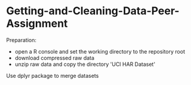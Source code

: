 # Getting-and-Cleaning-Data-Peer-Assignment

Preparation:
* open a R console and set the working directory to the repository root
* download compressed raw data
* unzip raw data and copy the directory 'UCI HAR Dataset' 

Use dplyr package to merge datasets
